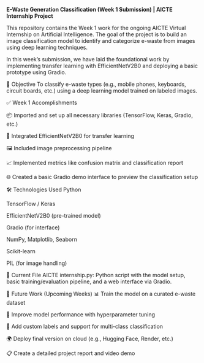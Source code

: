 **E-Waste Generation Classification (Week 1 Submission) | AICTE Internship Project**

This repository contains the Week 1 work for the ongoing AICTE Virtual Internship on Artificial Intelligence. The goal of the project is to build an image classification model to identify and categorize e-waste from images using deep learning techniques.

In this week’s submission, we have laid the foundational work by implementing transfer learning with EfficientNetV2B0 and deploying a basic prototype using Gradio.

📌 Objective
To classify e-waste types (e.g., mobile phones, keyboards, circuit boards, etc.) using a deep learning model trained on labeled images.

✅ Week 1 Accomplishments

📦 Imported and set up all necessary libraries (TensorFlow, Keras, Gradio, etc.)

🧠 Integrated EfficientNetV2B0 for transfer learning

🖼️ Included image preprocessing pipeline

📈 Implemented metrics like confusion matrix and classification report

🌐 Created a basic Gradio demo interface to preview the classification setup

🛠️ Technologies Used
Python

TensorFlow / Keras

EfficientNetV2B0 (pre-trained model)

Gradio (for interface)

NumPy, Matplotlib, Seaborn

Scikit-learn

PIL (for image handling)

📂 Current File
AICTE internship.py: Python script with the model setup, basic training/evaluation pipeline, and a web interface via Gradio.

🚧 Future Work (Upcoming Weeks)
📊 Train the model on a curated e-waste dataset

🧪 Improve model performance with hyperparameter tuning

🎯 Add custom labels and support for multi-class classification

🌍 Deploy final version on cloud (e.g., Hugging Face, Render, etc.)

📋 Create a detailed project report and video demo
